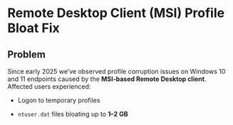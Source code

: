 # Remote Desktop Client (MSI) Profile Bloat Fix

## Problem
Since early 2025 we’ve observed profile corruption issues on Windows 10 and 11 endpoints caused by the **MSI-based Remote Desktop client**.  
Affected users experienced:
- Logon to temporary profiles

- `ntuser.dat` files bloating up to **1–2 GB**
